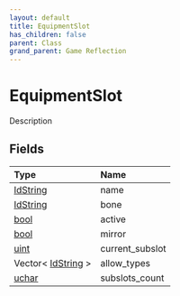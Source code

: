 ```yaml
---
layout: default
title: EquipmentSlot
has_children: false
parent: Class
grand_parent: Game Reflection
---
```

# EquipmentSlot
Description 

## Fields

| Type | Name |
|:----------|:--------------|
| [IdString](/riftbreaker-wiki/docs/game-reflection/components/id_string/) | name |
| [IdString](/riftbreaker-wiki/docs/game-reflection/components/id_string/) | bone |
| [bool](/riftbreaker-wiki/docs/game-reflection/components/bool/) | active |
| [bool](/riftbreaker-wiki/docs/game-reflection/components/bool/) | mirror |
| [uint](/riftbreaker-wiki/docs/game-reflection/components/uint/) | current_subslot |
| Vector< [IdString](/riftbreaker-wiki/docs/game-reflection/components/id_string/) > | allow_types |
| [uchar](/riftbreaker-wiki/docs/game-reflection/enums/uchar/) | subslots_count |

